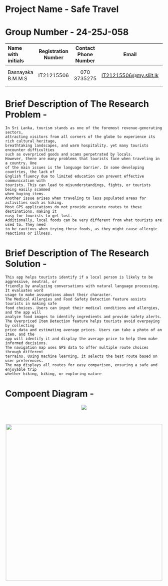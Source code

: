 

# Project Name - Safe Travel
# Group Number - 24-25J-058
| Name with initials | Registration Number | Contact Phone Number | Email                 | Badge         |
| :---               |     :---:           |          :---:       |         :---:         |       :---:   |
| Basnayaka B.M.M.S  | IT21215506          | 070 3735275          | IT21215506@my.sliit.lk| ![visitor badge](https://custom-icon-badges.demolab.com/badge/⭐-Leader-red)     |
                   


# Brief Description of  The Research Problem -
```
In Sri Lanka, tourism stands as one of the foremost revenue-generating sectors,
attracting visitors from all corners of the globe to experience its rich cultural heritage,
breathtaking landscapes, and warm hospitality. yet many tourists encounter difficulties
such as overpriced goods and scams perpetrated by locals.
However, there are many problems that tourists face when traveling in a country. One
of the main issues is the language barrier. In some developing countries, the lack of
English fluency due to limited education can prevent effective communication with
tourists. This can lead to misunderstandings, fights, or tourists being easily scammed
when buying items.
Another issue arises when traveling to less populated areas for activities such as hiking.
Most GPS applications do not provide accurate routes to these destinations, making it
easy for tourists to get lost.
Additionally, local foods can be very different from what tourists are used to. They need
to be cautious when trying these foods, as they might cause allergic reactions or illness.
```

# Brief Description of  The Research Solution -
```
This app helps tourists identify if a local person is likely to be aggressive, neutral, or
friendly by analyzing conversations with natural language processing. It evaluates word
usage to make assumptions about their character.
The Medical Allergies and Food Safety Detection feature assists tourists in making safe
food choices. Users can input their medical conditions and allergies, and the app will
analyze food images to identify ingredients and provide safety alerts.
The Overpriced Item Detection feature helps tourists avoid overpaying by collecting
price data and estimating average prices. Users can take a photo of an item, and the
app will identify it and display the average price to help them make informed decisions.
The navigation map uses GPS data to offer multiple route choices through different
terrains. Using machine learning, it selects the best route based on user preferences.
The map displays all routes for easy comparison, ensuring a safe and enjoyable trip
whether hiking, biking, or exploring nature

```

# Compoent Diagram - 

<p align="center">
   <img src ="https://github.com/user-attachments/assets/e7a9bb66-f0cd-4238-a810-6d4b75f8b090">

</p>

<br>
 <p align="center">
<img src="https://user-images.githubusercontent.com/74038190/212749447-bfb7e725-6987-49d9-ae85-2015e3e7cc41.gif" width="500">
<p align="center">
